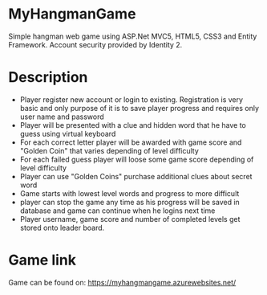 # MyHangmanGame
Simple hangman web game using ASP.Net MVC5, HTML5, CSS3 and Entity Framework.
Account security provided by Identity 2.



# Description
- Player register new account or login to existing. Registration is very basic and only purpose of it is to save player progress and requires only user name and password
- Player will be presented with a clue and hidden word that he have to guess using virtual keyboard
- For each correct letter player will be awarded with game score and "Golden Coin" that varies depending of level difficulty
- For each failed guess player will loose some game score depending of level difficulty
- Player can use "Golden Coins" purchase additional clues about secret word
- Game starts with lowest level words and progress to more difficult
- player can stop the game any time as his progress will be saved in database and game can continue when he logins next time
- Player username, game score and number of completed levels get stored onto leader board.

# Game link
Game can be found on:
https://myhangmangame.azurewebsites.net/
